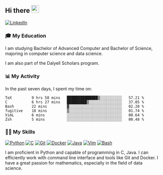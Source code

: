 ## Hi there <a href="#"><img src="https://media.giphy.com/media/hvRJCLFzcasrR4ia7z/giphy.gif" width="25px"></a>

[![LinkedIn](https://img.shields.io/badge/-LinkedIn-blue?style=social&logo=LinkedIn)](https://www.linkedin.com/in/ziao-ji)


### 🎓 My Education
     
I am studying Bachelor of Advanced Computer and Bachelor of Science, majoring in computer science and data science. 

I am also part of the Dalyell Scholars program. 


### 📊 My Activity

In the past seven days, I spent my time on:

<!--START_SECTION:waka-->

```text
TeX         9 hrs 58 mins   ██████████████▒░░░░░░░░░░   57.21 %
C           6 hrs 27 mins   █████████▒░░░░░░░░░░░░░░░   37.05 %
Bash        22 mins         ▓░░░░░░░░░░░░░░░░░░░░░░░░   02.20 %
fugitive    18 mins         ▒░░░░░░░░░░░░░░░░░░░░░░░░   01.74 %
VimL        6 mins          ░░░░░░░░░░░░░░░░░░░░░░░░░   00.64 %
Zsh         5 mins          ░░░░░░░░░░░░░░░░░░░░░░░░░   00.48 %
```

<!--END_SECTION:waka-->

### 💪🏻 My Skills

[![Python](https://img.shields.io/badge/-Python-yellow?style=flat-square&logo=Python)](#-my-skills)
[![C     ](https://img.shields.io/badge/-C-blue?style=flat-square&logo=C)](#-my-skills)
[![Git   ](https://img.shields.io/badge/-Git-grey?style=flat-square&logo=Git)](#-my-skills)
[![Docker](https://img.shields.io/badge/-Docker-grey?style=flat-square&logo=Docker)](#-my-skills)
[![Java  ](https://img.shields.io/badge/-Java-grey?style=flat-square&logo=Java)](#-my-skills)
[![Vim   ](https://img.shields.io/badge/-Vim-grey?style=flat-square&logo=Vim)](#-my-skills)
[![Bash  ](https://img.shields.io/badge/-Bash-grey?style=flat-square&)](#-my-skills)

I am proficient in Python and capable of programming in C, Java. I can efficiently work with command line interface and tools like Git and Docker. I have a great passion for mathematics, especially in the field of data science.

